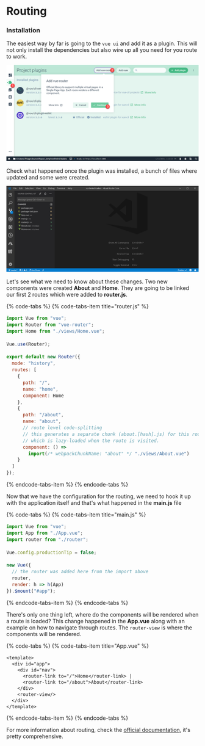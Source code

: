 # Routing

### Installation

The easiest way by far is going to the `vue ui` and add it as a plugin. This will not only install the dependencies but also wire up all you need for you route to work.

![](../.gitbook/assets/adding-routing.jpg)

Check what happened once the plugin was installed, a bunch of files where updated and some were created.

![](../.gitbook/assets/routing-file-change.jpg)

Let's see what we need to know about these changes. Two new components were created **About** and **Home**. They are going to be linked our first 2 routes which were added to **router.js**.

{% code-tabs %}
{% code-tabs-item title="router.js" %}
```javascript
import Vue from "vue";
import Router from "vue-router";
import Home from "./views/Home.vue";

Vue.use(Router);

export default new Router({
  mode: "history",
  routes: [
    {
      path: "/",
      name: "home",
      component: Home
    },
    {
      path: "/about",
      name: "about",
      // route level code-splitting
      // this generates a separate chunk (about.[hash].js) for this route
      // which is lazy-loaded when the route is visited.
      component: () =>
        import(/* webpackChunkName: "about" */ "./views/About.vue")
    }
  ]
});


```
{% endcode-tabs-item %}
{% endcode-tabs %}

Now that we have the configuration for the routing, we need to hook it up with the application itself and that's what happened in the **main.js** file

{% code-tabs %}
{% code-tabs-item title="main.js" %}
```javascript
import Vue from "vue";
import App from "./App.vue";
import router from "./router";

Vue.config.productionTip = false;

new Vue({
  // the router was added here from the import above
  router,
  render: h => h(App)
}).$mount("#app");
```
{% endcode-tabs-item %}
{% endcode-tabs %}

There's only one thing left, where do the components will be rendered when a route is loaded? This change happened in the **App.vue** along with an example on how to navigate through routes. The `router-view` is where the components will be rendered.

{% code-tabs %}
{% code-tabs-item title="App.vue" %}
```markup
<template>
  <div id="app">
    <div id="nav">
      <router-link to="/">Home</router-link> |
      <router-link to="/about">About</router-link>
    </div>
    <router-view/>
  </div>
</template>
```
{% endcode-tabs-item %}
{% endcode-tabs %}

For more information about routing, check the [official documentation](https://router.vuejs.org/), it's pretty comprehensive. 

